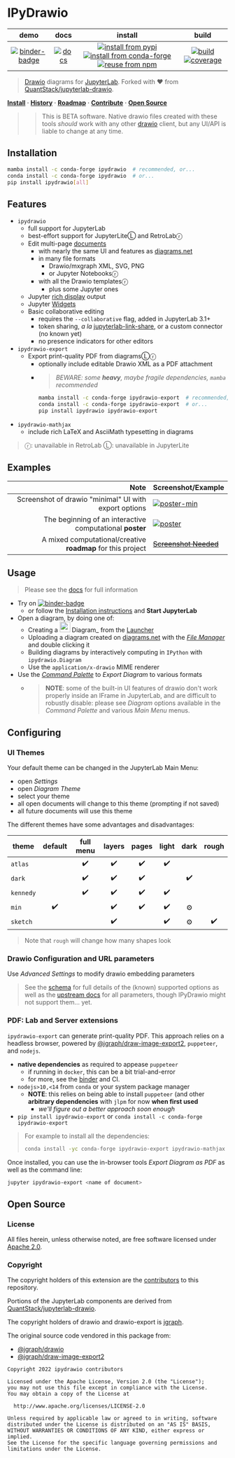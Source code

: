 # IPyDrawio

|            demo             |            docs             |                                                            install                                                             |                               build                                |
| :-------------------------: | :-------------------------: | :----------------------------------------------------------------------------------------------------------------------------: | :----------------------------------------------------------------: |
| [![binder-badge][]][binder] | [![docs][docs-badge]][docs] | [![install from pypi][pypi-badge]][pypi] [![install from conda-forge][conda-badge]][conda] [![reuse from npm][npm-badge]][npm] | [![build][workflow-badge]][workflow] [![coverage][cov-badge]][cov] |

> [Drawio][] diagrams for [JupyterLab][]. Forked with ❤️ from
> [QuantStack/jupyterlab-drawio][].

**[Install](#installation)** &middot; **[History]** &middot; **[Roadmap]** &middot;
**[Contribute][contributing]** &middot; **[Open Source](#open-source)**

> > This is BETA software. Native drawio files created with these tools _should_ work
> > with any other [drawio][] client, but any UI/API is liable to change at any time.

## Installation

```bash
mamba install -c conda-forge ipydrawio  # recommended, or...
conda install -c conda-forge ipydrawio  # or...
pip install ipydrawio[all]
```

## Features

- `ipydrawio`
  - full support for JupyterLab
  - best-effort support for JupyterLiteⓁ and RetroLabⓡ
  - Edit multi-page [documents][]
    - with nearly the same UI and features as [diagrams.net][drawio]
    - in many file formats
      - Drawio/mxgraph XML, SVG, PNG
      - or Jupyter Notebooksⓡ
    - with all the Drawio templatesⓡ
      - plus some Jupyter ones
  - Jupyter [rich display][] output
  - Jupyter [Widgets][]
  - Basic collaborative editing
    - requires the `--collaborative` flag, added in JupyterLab 3.1+
    - token sharing, _a la_ [jupyterlab-link-share], or a custom connector (no known
      yet)
    - no presence indicators for other editors
- `ipydrawio-export`
  - Export print-quality PDF from diagramsⓁⓡ
    - optionally include editable Drawio XML as a PDF attachment
    - > _BEWARE: some **heavy**, maybe fragile dependencies, `mamba` recommended_
      ```bash
      mamba install -c conda-forge ipydrawio-export  # recommended, or...
      conda install -c conda-forge ipydrawio-export  # or...
      pip install ipydrawio ipydrawio-export
      ```
- `ipydrawio-mathjax`
  - include rich LaTeX and AsciiMath typesetting in diagrams

> ⓡ: unavailable in RetroLab Ⓛ: unavailable in JupyterLite

## Examples

|                                                        Note | Screenshot/Example               |
| ----------------------------------------------------------: | :------------------------------- |
|       Screenshot of drawio "minimal" UI with export options | [![poster-min]][poster-min]      |
|    The beginning of an interactive computational **poster** | [![poster][]][poster]            |
| A mixed computational/creative **roadmap** for this project | [~~Screenshot Needed~~][roadmap] |

## Usage

> Please see the [docs] for full information

- Try on [![binder-badge][]][binder]
  - or follow the [Installation instructions](#installation) and **Start JupyterLab**
- Open a diagram, by doing one of:
  - Creating a
    <img src="https://raw.githubusercontent.com/deathbeds/ipydrawio/master/packages/ipydrawio/style/img/drawio.svg" width="24"/>
    Diagram\_ from the [Launcher][]
  - Uploading a diagram created on [diagrams.net](https://diagrams.net) with the _[File
    Manager][]_ and double clicking it
  - Building diagrams by interactively computing in `IPython` with `ipydrawio.Diagram`
  - Use the `application/x-drawio` MIME renderer
- Use the _[Command Palette][]_ to _Export Diagram_ to various formats
  - > **NOTE**: some of the built-in UI features of drawio don't work properly inside an
    > IFrame in JupyterLab, and are difficult to robustly disable: please see _Diagram_
    > options available in the _Command Palette_ and various _Main Menu_ menus.

## Configuring

### UI Themes

Your default theme can be changed in the JupyterLab Main Menu:

- open _Settings_
- open _Diagram Theme_
- select your theme
- all open documents will change to this theme (prompting if not saved)
- all future documents will use this theme

The different themes have some advantages and disadvantages:

| theme     | default | full menu | layers | pages | light | dark | rough |
| --------- | :-----: | :-------: | :----: | :---: | :---: | :--: | :---: |
| `atlas`   |         |    ✔️     |   ✔️   |  ✔️   |  ✔️   |      |       |
| `dark`    |         |    ✔️     |   ✔️   |  ✔️   |       |  ✔️  |       |
| `kennedy` |         |    ✔️     |   ✔️   |  ✔️   |  ✔️   |      |       |
| `min`     |   ✔️    |           |   ✔️   |  ✔️   |  ✔️   |  ⚙️  |       |
| `sketch`  |         |           |   ✔️   |       |  ✔️   |  ⚙️  |  ✔️   |

> Note that `rough` will change how many shapes look

### Drawio Configuration and URL parameters

Use _Advanced Settings_ to modify drawio embedding parameters

> See the [schema] for full details of the (known) supported options as well as the
> [upstream docs] for all parameters, though IPyDrawio might not support them... yet.

[schema]: https://ipydrawio.readthedocs.io/en/stable/api/schema.html
[upstream docs]: https://www.diagrams.net/doc/faq/supported-url-parameters

### PDF: Lab and Server extensions

`ipydrawio-export` can generate print-quality PDF. This approach relies on a headless
browser, powered by [@jgraph/draw-image-export2], `puppeteer`, and `nodejs`.

- **native dependencies** as required to appease `puppeteer`
  - if running in `docker`, this can be a bit trial-and-error
  - for more, see the [binder][apt-txt] and CI.
- `nodejs>10,<14` from `conda` or your system package manager
  - **NOTE**: this relies on being able to install `puppeteer` (and other **arbitrary
    dependencies** with `jlpm` for now **when first used**
    - _we'll figure out a better approach soon enough_
- `pip install ipydrawio-export` or `conda install -c conda-forge ipydrawio-export`

> For example to install all the dependencies:
>
> ```bash
> conda install -yc conda-forge ipydrawio-export ipydrawio-mathjax
> ```

Once installed, you can use the in-browser tools _Export Diagram as PDF_ as well as the
command line:

```bash
jupyter ipydrawio-export <name of document>
```

## Open Source

### License

All files herein, unless otherwise noted, are free software licensed under [Apache 2.0].

### Copyright

The copyright holders of this extension are the [contributors][] to this repository.

Portions of the JupyterLab components are derived from [QuantStack/jupyterlab-drawio][].

The copyright holders of drawio and drawio-export is [jgraph](http://www.jgraph.com).

The original source code vendored in this package from:

- [@jgraph/drawio][]
- [@jgraph/draw-image-export2][]

```
Copyright 2022 ipydrawio contributors

Licensed under the Apache License, Version 2.0 (the "License");
you may not use this file except in compliance with the License.
You may obtain a copy of the License at

  http://www.apache.org/licenses/LICENSE-2.0

Unless required by applicable law or agreed to in writing, software
distributed under the License is distributed on an "AS IS" BASIS,
WITHOUT WARRANTIES OR CONDITIONS OF ANY KIND, either express or implied.
See the License for the specific language governing permissions and
limitations under the License.
```

[apache 2.0]: https://github.com/deathbeds/ipydrawio/blob/master/LICENSE.txt
[@jgraph/drawio]: https://github.com/jgraph/drawio
[@jgraph/draw-image-export2]: https://github.com/jgraph/draw-image-export2
[jupyterlab]: https://github.com/jupyterlab/jupyterlab
[drawio]: https://www.diagrams.net
[quantstack/jupyterlab-drawio]: https://github.com/QuantStack/jupyterlab-drawio
[contributors]: https://github.com/deathbeds/ipydrawio/graphs/contributors
[history]: https://github.com/deathbeds/ipydrawio/blob/master/CHANGELOG.md
[binder]:
  http://mybinder.org/v2/gh/deathbeds/ipydrawio/master?urlpath=lab/tree/docs/Poster.dio.svg
[binder-badge]: https://mybinder.org/badge_logo.svg
[workflow-badge]:
  https://github.com/deathbeds/ipydrawio/workflows/.github/workflows/ci.yml/badge.svg
[workflow]:
  https://github.com/deathbeds/ipydrawio/actions?query=branch%3Amaster+workflow%3A.github%2Fworkflows%2Fci.yml
[roadmap]: https://github.com/deathbeds/ipydrawio/blob/master/docs/ROADMAP.ipynb
[conda-badge]: https://img.shields.io/conda/vn/conda-forge/ipydrawio
[conda]: https://anaconda.org/conda-forge/ipydrawio
[pypi-badge]: https://img.shields.io/pypi/v/ipydrawio
[pypi]: https://pypi.org/project/ipydrawio/
[npm]: https://npmjs.com/package/@deathbeds/ipydrawio
[npm-badge]: https://img.shields.io/npm/v/@deathbeds/ipydrawio
[cov-badge]:
  https://codecov.io/gh/deathbeds/ipydrawio/branch/master/graph/badge.svg?token=9B74VKHQDK
[cov]: https://codecov.io/gh/deathbeds/ipydrawio
[docs-badge]: https://readthedocs.org/projects/ipydrawio/badge/?version=latest
[docs]: https://ipydrawio.rtfd.io
[contributing]: https://github.com/deathbeds/ipydrawio/blob/master/CONTRIBUTING.md
[documents]:
  https://github.com/deathbeds/ipydrawio/blob/master/docs/Diagram%20Document.ipynb
[rich display]:
  https://github.com/deathbeds/ipydrawio/blob/master/docs/Diagram%20Rich%20Display.ipynb
[widgets]:
  https://github.com/deathbeds/ipydrawio/blob/master/docs/Diagram%20Widgets.ipynb
[puppeteer]: https://github.com/puppeteer/puppeteer
[@jgraph/draw-image-export2]: https://github.com/jgraph/draw-image-export2
[apt-txt]: https://github.com/deathbeds/ipydrawio/blob/master/.binder/apt.txt
[poster-min]:
  https://raw.githubusercontent.com/deathbeds/ipydrawio/master/docs/_static/images/poster.png
[poster]:
  https://raw.githubusercontent.com/deathbeds/ipydrawio/master/docs/Poster.dio.svg
[roadmap]:
  https://nbviewer.jupyter.org/github/deathbeds/ipydrawio/blob/master/docs/ROADMAP.ipynb
[command palette]:
  https://jupyterlab.readthedocs.io/en/stable/user/commands.html?highlight=command%20palette
[launcher]:
  https://jupyterlab.readthedocs.io/en/stable/user/files.html?highlight=Launcher#creating-files-and-activities
[file manager]: https://jupyterlab.readthedocs.io/en/stable/user/files.html
[jupyterlab-link-share]: https://github.com/jupyterlab-contrib/jupyterlab-link-share
